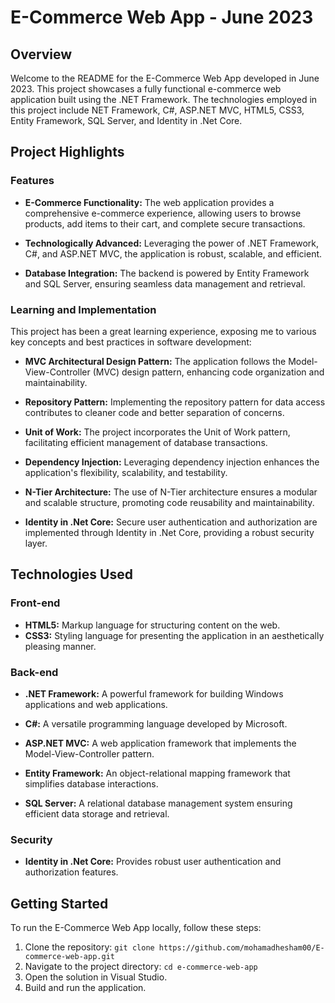 # E-Commerce Web App - June 2023

## Overview

Welcome to the README for the E-Commerce Web App developed in June 2023. This project showcases a fully functional e-commerce web application built using the .NET Framework. The technologies employed in this project include NET Framework, C#, ASP.NET MVC, HTML5, CSS3, Entity Framework, SQL Server, and Identity in .Net Core.

## Project Highlights

### Features

- **E-Commerce Functionality:** The web application provides a comprehensive e-commerce experience, allowing users to browse products, add items to their cart, and complete secure transactions.

- **Technologically Advanced:** Leveraging the power of .NET Framework, C#, and ASP.NET MVC, the application is robust, scalable, and efficient.

- **Database Integration:** The backend is powered by Entity Framework and SQL Server, ensuring seamless data management and retrieval.

### Learning and Implementation

This project has been a great learning experience, exposing me to various key concepts and best practices in software development:

- **MVC Architectural Design Pattern:** The application follows the Model-View-Controller (MVC) design pattern, enhancing code organization and maintainability.

- **Repository Pattern:** Implementing the repository pattern for data access contributes to cleaner code and better separation of concerns.

- **Unit of Work:** The project incorporates the Unit of Work pattern, facilitating efficient management of database transactions.

- **Dependency Injection:** Leveraging dependency injection enhances the application's flexibility, scalability, and testability.

- **N-Tier Architecture:** The use of N-Tier architecture ensures a modular and scalable structure, promoting code reusability and maintainability.

- **Identity in .Net Core:** Secure user authentication and authorization are implemented through Identity in .Net Core, providing a robust security layer.

## Technologies Used

### Front-end

- **HTML5:** Markup language for structuring content on the web.
- **CSS3:** Styling language for presenting the application in an aesthetically pleasing manner.

### Back-end

- **.NET Framework:** A powerful framework for building Windows applications and web applications.
- **C#:** A versatile programming language developed by Microsoft.
- **ASP.NET MVC:** A web application framework that implements the Model-View-Controller pattern.

- **Entity Framework:** An object-relational mapping framework that simplifies database interactions.
- **SQL Server:** A relational database management system ensuring efficient data storage and retrieval.

### Security

- **Identity in .Net Core:** Provides robust user authentication and authorization features.

## Getting Started

To run the E-Commerce Web App locally, follow these steps:
1. Clone the repository: `git clone https://github.com/mohamadhesham00/E-commerce-web-app.git`
2. Navigate to the project directory: `cd e-commerce-web-app`
3. Open the solution in Visual Studio.
4. Build and run the application.


